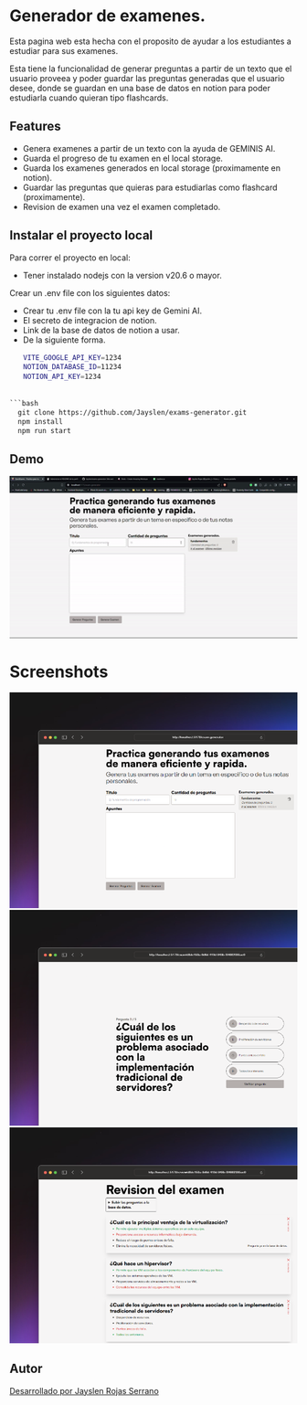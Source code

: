 
# Generador de examenes.
Esta pagina web esta hecha con el proposito de ayudar a los estudiantes a estudiar para sus examenes.

Esta tiene la funcionalidad de generar preguntas a partir de un texto que el usuario proveea y poder guardar las preguntas generadas que el usuario desee, donde se guardan en una base de datos en notion para poder estudiarla cuando quieran tipo flashcards.

## Features

- Genera examenes a partir de un texto con la ayuda de GEMINIS AI.
- Guarda el progreso de tu examen en el local storage.
- Guarda los examenes generados en local storage (proximamente en notion).
- Guardar las preguntas que quieras para estudiarlas como flashcard (proximamente).
- Revision de examen una vez el examen completado.

## Instalar el proyecto local

Para correr el proyecto en local:

- Tener instalado nodejs con la version v20.6 o mayor.

Crear un .env file con los siguientes datos:

- Crear tu .env file con la tu api key de Gemini AI.
- El secreto de integracion de notion.
- Link de la base de datos de notion a usar.
- De la siguiente forma.
  ```bash
  VITE_GOOGLE_API_KEY=1234
  NOTION_DATABASE_ID=11234
  NOTION_API_KEY=1234
```

```bash
  git clone https://github.com/Jayslen/exams-generator.git
  npm install
  npm run start
```


## Demo

![App Screenshot](https://github.com/Jayslen/exams-generator/blob/master/images/project-gift.gif)


# Screenshots

![App Screenshot](https://github.com/Jayslen/exams-generator/blob/master/images/screnshot-3.png)
![App Screenshot](https://github.com/Jayslen/exams-generator/blob/master/images/screnshot-2.png)
![App Screenshot](https://github.com/Jayslen/exams-generator/blob/master/images/screnshot-1.png)


## Autor

[Desarrollado por Jayslen Rojas Serrano](https://github.com/Jayslen)

